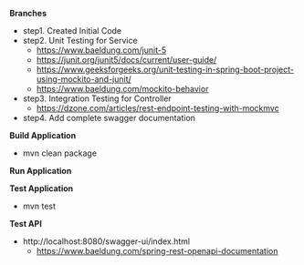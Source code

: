 **Branches**
- step1. Created Initial Code
- step2. Unit Testing for Service
  - https://www.baeldung.com/junit-5
  - https://junit.org/junit5/docs/current/user-guide/
  - https://www.geeksforgeeks.org/unit-testing-in-spring-boot-project-using-mockito-and-junit/
  - https://www.baeldung.com/mockito-behavior
- step3. Integration Testing for Controller
  - https://dzone.com/articles/rest-endpoint-testing-with-mockmvc
- step4. Add complete swagger documentation

**Build Application**
- mvn clean package

**Run Application**

**Test Application**
- mvn test

**Test API**
- http://localhost:8080/swagger-ui/index.html
  - https://www.baeldung.com/spring-rest-openapi-documentation